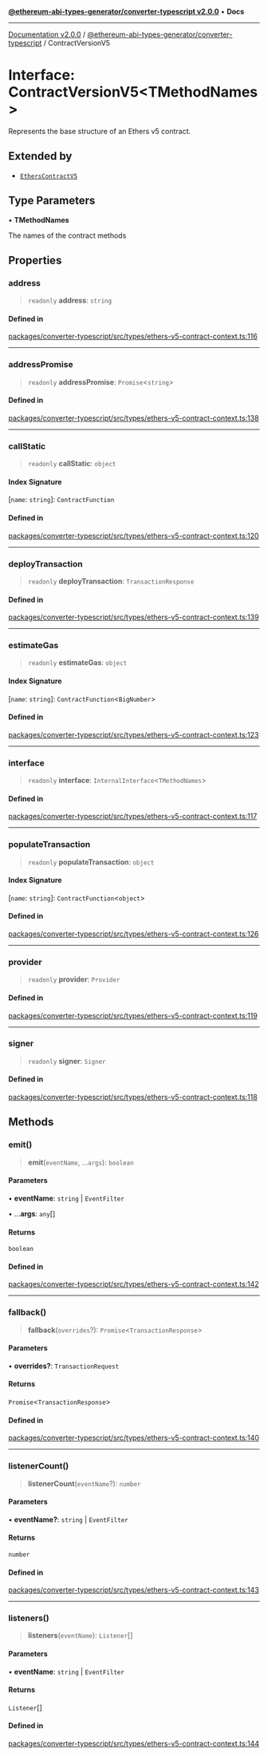 [**@ethereum-abi-types-generator/converter-typescript v2.0.0**](../README.md) • **Docs**

***

[Documentation v2.0.0](../../../packages.md) / [@ethereum-abi-types-generator/converter-typescript](../README.md) / ContractVersionV5

# Interface: ContractVersionV5\<TMethodNames\>

Represents the base structure of an Ethers v5 contract.

## Extended by

- [`EthersContractV5`](EthersContractV5.md)

## Type Parameters

• **TMethodNames**

The names of the contract methods

## Properties

### address

> `readonly` **address**: `string`

#### Defined in

[packages/converter-typescript/src/types/ethers-v5-contract-context.ts:116](https://github.com/niZmosis/ethereum-abi-types-generator/blob/51c0ac8a6ea35330201860f8469daa0efc6ae8f2/packages/converter-typescript/src/types/ethers-v5-contract-context.ts#L116)

***

### addressPromise

> `readonly` **addressPromise**: `Promise`\<`string`\>

#### Defined in

[packages/converter-typescript/src/types/ethers-v5-contract-context.ts:138](https://github.com/niZmosis/ethereum-abi-types-generator/blob/51c0ac8a6ea35330201860f8469daa0efc6ae8f2/packages/converter-typescript/src/types/ethers-v5-contract-context.ts#L138)

***

### callStatic

> `readonly` **callStatic**: `object`

#### Index Signature

 \[`name`: `string`\]: `ContractFunction`

#### Defined in

[packages/converter-typescript/src/types/ethers-v5-contract-context.ts:120](https://github.com/niZmosis/ethereum-abi-types-generator/blob/51c0ac8a6ea35330201860f8469daa0efc6ae8f2/packages/converter-typescript/src/types/ethers-v5-contract-context.ts#L120)

***

### deployTransaction

> `readonly` **deployTransaction**: `TransactionResponse`

#### Defined in

[packages/converter-typescript/src/types/ethers-v5-contract-context.ts:139](https://github.com/niZmosis/ethereum-abi-types-generator/blob/51c0ac8a6ea35330201860f8469daa0efc6ae8f2/packages/converter-typescript/src/types/ethers-v5-contract-context.ts#L139)

***

### estimateGas

> `readonly` **estimateGas**: `object`

#### Index Signature

 \[`name`: `string`\]: `ContractFunction`\<`BigNumber`\>

#### Defined in

[packages/converter-typescript/src/types/ethers-v5-contract-context.ts:123](https://github.com/niZmosis/ethereum-abi-types-generator/blob/51c0ac8a6ea35330201860f8469daa0efc6ae8f2/packages/converter-typescript/src/types/ethers-v5-contract-context.ts#L123)

***

### interface

> `readonly` **interface**: `InternalInterface`\<`TMethodNames`\>

#### Defined in

[packages/converter-typescript/src/types/ethers-v5-contract-context.ts:117](https://github.com/niZmosis/ethereum-abi-types-generator/blob/51c0ac8a6ea35330201860f8469daa0efc6ae8f2/packages/converter-typescript/src/types/ethers-v5-contract-context.ts#L117)

***

### populateTransaction

> `readonly` **populateTransaction**: `object`

#### Index Signature

 \[`name`: `string`\]: `ContractFunction`\<`object`\>

#### Defined in

[packages/converter-typescript/src/types/ethers-v5-contract-context.ts:126](https://github.com/niZmosis/ethereum-abi-types-generator/blob/51c0ac8a6ea35330201860f8469daa0efc6ae8f2/packages/converter-typescript/src/types/ethers-v5-contract-context.ts#L126)

***

### provider

> `readonly` **provider**: `Provider`

#### Defined in

[packages/converter-typescript/src/types/ethers-v5-contract-context.ts:119](https://github.com/niZmosis/ethereum-abi-types-generator/blob/51c0ac8a6ea35330201860f8469daa0efc6ae8f2/packages/converter-typescript/src/types/ethers-v5-contract-context.ts#L119)

***

### signer

> `readonly` **signer**: `Signer`

#### Defined in

[packages/converter-typescript/src/types/ethers-v5-contract-context.ts:118](https://github.com/niZmosis/ethereum-abi-types-generator/blob/51c0ac8a6ea35330201860f8469daa0efc6ae8f2/packages/converter-typescript/src/types/ethers-v5-contract-context.ts#L118)

## Methods

### emit()

> **emit**(`eventName`, ...`args`): `boolean`

#### Parameters

• **eventName**: `string` \| `EventFilter`

• ...**args**: `any`[]

#### Returns

`boolean`

#### Defined in

[packages/converter-typescript/src/types/ethers-v5-contract-context.ts:142](https://github.com/niZmosis/ethereum-abi-types-generator/blob/51c0ac8a6ea35330201860f8469daa0efc6ae8f2/packages/converter-typescript/src/types/ethers-v5-contract-context.ts#L142)

***

### fallback()

> **fallback**(`overrides`?): `Promise`\<`TransactionResponse`\>

#### Parameters

• **overrides?**: `TransactionRequest`

#### Returns

`Promise`\<`TransactionResponse`\>

#### Defined in

[packages/converter-typescript/src/types/ethers-v5-contract-context.ts:140](https://github.com/niZmosis/ethereum-abi-types-generator/blob/51c0ac8a6ea35330201860f8469daa0efc6ae8f2/packages/converter-typescript/src/types/ethers-v5-contract-context.ts#L140)

***

### listenerCount()

> **listenerCount**(`eventName`?): `number`

#### Parameters

• **eventName?**: `string` \| `EventFilter`

#### Returns

`number`

#### Defined in

[packages/converter-typescript/src/types/ethers-v5-contract-context.ts:143](https://github.com/niZmosis/ethereum-abi-types-generator/blob/51c0ac8a6ea35330201860f8469daa0efc6ae8f2/packages/converter-typescript/src/types/ethers-v5-contract-context.ts#L143)

***

### listeners()

> **listeners**(`eventName`): `Listener`[]

#### Parameters

• **eventName**: `string` \| `EventFilter`

#### Returns

`Listener`[]

#### Defined in

[packages/converter-typescript/src/types/ethers-v5-contract-context.ts:144](https://github.com/niZmosis/ethereum-abi-types-generator/blob/51c0ac8a6ea35330201860f8469daa0efc6ae8f2/packages/converter-typescript/src/types/ethers-v5-contract-context.ts#L144)
